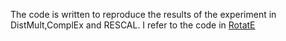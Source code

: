 The code is written to reproduce the results of the experiment in DistMult,ComplEx and RESCAL.
I refer to the code in [RotatE](https://github.com/DeepGraphLearning/KnowledgeGraphEmbedding)

